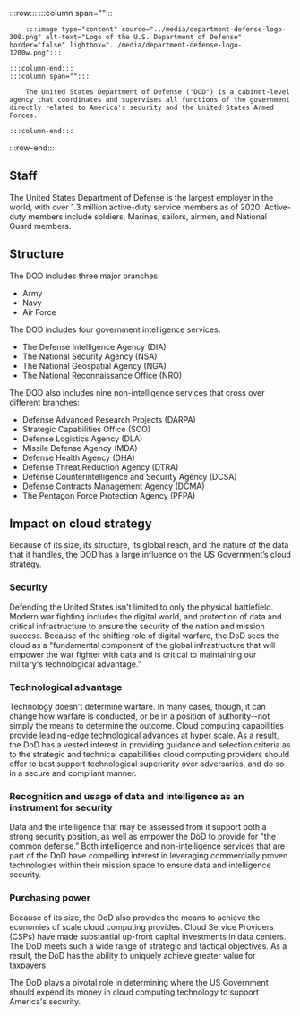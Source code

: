 :::row:::
    :::column span="":::

        :::image type="content" source="../media/department-defense-logo-300.png" alt-text="Logo of the U.S. Department of Defense" border="false" lightbox="../media/department-defense-logo-1200w.png":::
        
    :::column-end:::
    :::column span="":::

        The United States Department of Defense ("DOD") is a cabinet-level agency that coordinates and supervises all functions of the government directly related to America's security and the United States Armed Forces.
        
    :::column-end:::
:::row-end:::

## Staff

The United States Department of Defense is the largest employer in the world, with over 1.3 million active-duty service members as of 2020. Active-duty members include soldiers, Marines, sailors, airmen, and National Guard members.

## Structure

The DOD includes three major branches:

- Army
- Navy
- Air Force

The DOD includes four government intelligence services:

- The Defense Intelligence Agency (DIA)
- The National Security Agency (NSA)
- The National Geospatial Agency (NGA)
- The National Reconnaissance Office (NRO)

The DOD also includes nine non-intelligence services that cross over different branches:

- Defense Advanced Research Projects (DARPA)
- Strategic Capabilities Office (SCO)
- Defense Logistics Agency (DLA)
- Missile Defense Agency (MDA)
- Defense Health Agency (DHA)
- Defense Threat Reduction Agency (DTRA)
- Defense Counterintelligence and Security Agency (DCSA)
- Defense Contracts Management Agency (DCMA)
- The Pentagon Force Protection Agency (PFPA)

## Impact on cloud strategy

Because of its size, its structure, its global reach, and the nature of the data that it handles, the DOD has a large influence on the US Government’s cloud strategy.

### Security

Defending the United States isn't limited to only the physical battlefield. Modern war fighting includes the digital world, and protection of data and critical infrastructure to ensure the security of the nation and mission success. Because of the shifting role of digital warfare, the DoD sees the cloud as a "fundamental component of the global infrastructure that will empower the war fighter with data and is critical to maintaining our military's technological advantage."

### Technological advantage

Technology doesn't determine warfare. In many cases, though, it can change how warfare is conducted, or be in a position of authority--not simply the means to determine the outcome. Cloud computing capabilities provide leading-edge technological advances at hyper scale. As a result, the DoD has a vested interest in providing guidance and selection criteria as to the strategic and technical capabilities cloud computing providers should offer to best support technological superiority over adversaries, and do so in a secure and compliant manner.

### Recognition and usage of data and intelligence as an instrument for security

Data and the intelligence that may be assessed from it support both a strong security position, as well as empower the DoD to provide for "the common defense." Both intelligence and non-intelligence services that are part of the DoD have compelling interest in leveraging commercially proven technologies within their mission space to ensure data and intelligence security.

### Purchasing power

Because of its size, the DoD also provides the means to achieve the economies of scale cloud computing provides. Cloud Service Providers (CSPs) have made substantial up-front capital investments in data centers. The DoD meets such a wide range of strategic and tactical objectives. As a result, the DoD has the ability to uniquely achieve greater value for taxpayers.

The DoD plays a pivotal role in determining where the US Government should expend its money in cloud computing technology to support America's security.
